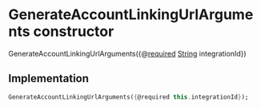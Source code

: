 


# GenerateAccountLinkingUrlArguments constructor







GenerateAccountLinkingUrlArguments({@[required](https://pub.dev/documentation/meta/1.3.0/meta/required-constant.html) [String](https://api.dart.dev/stable/2.12.3/dart-core/String-class.html) integrationId})





## Implementation

```dart
GenerateAccountLinkingUrlArguments({@required this.integrationId});
```







